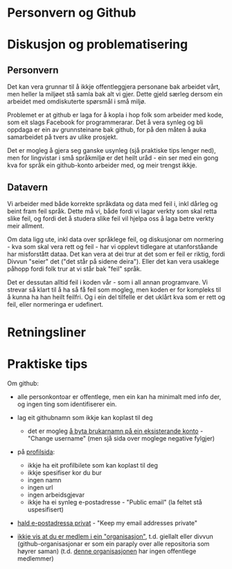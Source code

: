 # Personvern og Github

# Diskusjon og problematisering

## Personvern

Det kan vera grunnar til å ikkje offentleggjera personane bak arbeidet vårt, men heller la miljøet stå samla bak alt vi gjer. Dette gjeld særleg dersom ein arbeidet med omdiskuterte spørsmål i små miljø.

Problemet er at github er laga for å kopla i hop folk som arbeider med kode, som eit slags Facebook for programmerarar. Det å vera synleg og bli oppdaga er ein av grunnsteinane bak github, for på den måten å auka samarbeidet på tvers av ulike prosjekt.

Det er mogleg å gjera seg ganske usynleg (sjå praktiske tips lenger ned), men for lingvistar i små språkmiljø er det heilt uråd - ein ser med ein gong kva for språk ein github-konto arbeider med, og meir trengst ikkje.

## Datavern

Vi arbeider med både korrekte språkdata og data med feil i, inkl dårleg og beint fram feil språk. Dette må vi, både fordi vi lagar verkty som skal retta slike feil, og fordi det å studera slike feil vil hjelpa oss å laga betre verkty meir allment.

Om data ligg ute, inkl data over språklege feil, og diskusjonar om normering - kva som skal vera rett og feil - har vi opplevt tidlegare at utanforståande har misforstått dataa. Det kan vera at dei trur at det som er feil er riktig, fordi Divvun "seier" det ("det står på sidene deira"). Eller det kan vera usaklege påhopp fordi folk trur at vi står bak "feil" språk.

Det er dessutan alltid feil i koden vår - som i all annan programvare. Vi strevar så klart til å ha så få feil som mogleg, men koden er for kompleks til å kunna ha han heilt feilfri. Og i ein del tilfelle er det uklårt kva som er rett og feil, eller normeringa er udefinert.

# Retningsliner

# Praktiske tips

Om github:

- alle personkontoar er offentlege, men ein kan ha minimalt med info der, og ingen ting som identifiserer ein.

- lag eit githubnamn som ikkje kan koplast til deg
  - det er mogleg [å byta brukarnamn på ein eksisterande konto](https://github.com/settings/admin) - "Change username" (men sjå sida over moglege negative fylgjer)
- på [profilsida](https://github.com/settings/profile):
  - ikkje ha eit profilbilete som kan koplast til deg
  - ikkje spesifiser kor du bur
  - ingen namn
  - ingen url
  - ingen arbeidsgjevar
  - ikkje ha ei synleg e-postadresse - "Public email" (la feltet stå uspesifisert)
- [hald e-postadressa privat](https://github.com/settings/emails) - "Keep my email addresses private"
- [ikkje vis at du er medlem i ein "organisasjon"](https://docs.github.com/en/free-pro-team@latest/github/setting-up-and-managing-your-github-user-account/publicizing-or-hiding-organization-membership), t.d. giellalt eller divvun
  (github-organisasjonar er som ein paraply over alle repositoria som høyrer saman)
  (t.d. [denne organisasjonen](https://github.com/orgs/udapi/people) har ingen offentlege medlemmer)
